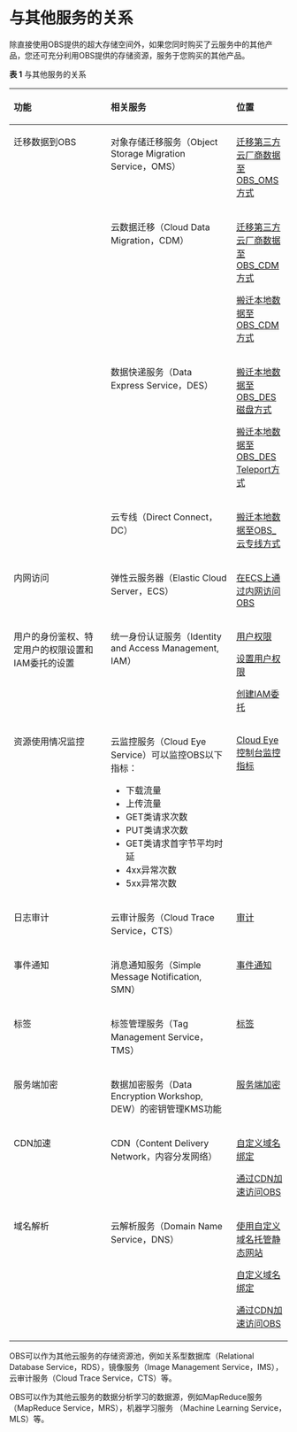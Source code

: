 # 与其他服务的关系<a name="zh-cn_topic_0045828978"></a>

除直接使用OBS提供的超大存储空间外，如果您同时购买了云服务中的其他产品，您还可充分利用OBS提供的存储资源，服务于您购买的其他产品。

**表 1**  与其他服务的关系

<a name="table15219203319598"></a>
<table><thead align="left"><tr id="row1521933311599"><th class="cellrowborder" valign="top" width="34.870000000000005%" id="mcps1.2.4.1.1"><p id="p32191033125916"><a name="p32191033125916"></a><a name="p32191033125916"></a>功能</p>
</th>
<th class="cellrowborder" valign="top" width="45.07%" id="mcps1.2.4.1.2"><p id="p8219333175911"><a name="p8219333175911"></a><a name="p8219333175911"></a>相关服务</p>
</th>
<th class="cellrowborder" valign="top" width="20.06%" id="mcps1.2.4.1.3"><p id="p487584155115"><a name="p487584155115"></a><a name="p487584155115"></a>位置</p>
</th>
</tr>
</thead>
<tbody><tr id="row29491639134414"><td class="cellrowborder" rowspan="4" valign="top" width="34.870000000000005%" headers="mcps1.2.4.1.1 "><p id="p262823214518"><a name="p262823214518"></a><a name="p262823214518"></a>迁移数据到OBS</p>
</td>
<td class="cellrowborder" valign="top" width="45.07%" headers="mcps1.2.4.1.2 "><p id="p74112354591"><a name="p74112354591"></a><a name="p74112354591"></a>对象存储迁移服务（Object Storage Migration Service，OMS）</p>
</td>
<td class="cellrowborder" valign="top" width="20.06%" headers="mcps1.2.4.1.3 "><p id="p1949839104415"><a name="p1949839104415"></a><a name="p1949839104415"></a><a href="https://support.huaweicloud.com/bestpractice-obs/obs_05_0220.html">迁移第三方云厂商数据至OBS_OMS方式</a></p>
</td>
</tr>
<tr id="row14288101118594"><td class="cellrowborder" valign="top" headers="mcps1.2.4.1.1 "><p id="p962703645919"><a name="p962703645919"></a><a name="p962703645919"></a>云数据迁移（Cloud Data Migration，CDM）</p>
</td>
<td class="cellrowborder" valign="top" headers="mcps1.2.4.1.2 "><p id="p797412195111"><a name="p797412195111"></a><a name="p797412195111"></a><a href="https://support.huaweicloud.com/bestpractice-obs/obs_05_0230.html">迁移第三方云厂商数据至OBS_CDM方式</a></p>
<p id="p18188145918314"><a name="p18188145918314"></a><a name="p18188145918314"></a><a href="https://support.huaweicloud.com/bestpractice-obs/obs_05_0130.html" target="_blank" rel="noopener noreferrer">搬迁本地数据至OBS_CDM方式</a></p>
</td>
</tr>
<tr id="row1388416815917"><td class="cellrowborder" valign="top" headers="mcps1.2.4.1.1 "><p id="p74014448597"><a name="p74014448597"></a><a name="p74014448597"></a>数据快递服务（Data Express Service，DES）</p>
</td>
<td class="cellrowborder" valign="top" headers="mcps1.2.4.1.2 "><p id="p88844814595"><a name="p88844814595"></a><a name="p88844814595"></a><a href="https://support.huaweicloud.com/bestpractice-obs/obs_05_0140.html" target="_blank" rel="noopener noreferrer">搬迁本地数据至OBS_DES磁盘方式</a></p>
<p id="p197548498415"><a name="p197548498415"></a><a name="p197548498415"></a><a href="https://support.huaweicloud.com/bestpractice-obs/obs_05_0150.html" target="_blank" rel="noopener noreferrer">搬迁本地数据至OBS_DES Teleport方式</a></p>
</td>
</tr>
<tr id="row8981449195912"><td class="cellrowborder" valign="top" headers="mcps1.2.4.1.1 "><p id="p89816496595"><a name="p89816496595"></a><a name="p89816496595"></a>云专线（Direct Connect，DC）</p>
</td>
<td class="cellrowborder" valign="top" headers="mcps1.2.4.1.2 "><p id="p1940016251510"><a name="p1940016251510"></a><a name="p1940016251510"></a><a href="https://support.huaweicloud.com/bestpractice-obs/obs_05_0160.html" target="_blank" rel="noopener noreferrer">搬迁本地数据至OBS_云专线方式</a></p>
</td>
</tr>
<tr id="row11631185575"><td class="cellrowborder" valign="top" width="34.870000000000005%" headers="mcps1.2.4.1.1 "><p id="p1163117510712"><a name="p1163117510712"></a><a name="p1163117510712"></a>内网访问</p>
</td>
<td class="cellrowborder" valign="top" width="45.07%" headers="mcps1.2.4.1.2 "><p id="p66316511718"><a name="p66316511718"></a><a name="p66316511718"></a>弹性云服务器（Elastic Cloud Server，ECS）</p>
</td>
<td class="cellrowborder" valign="top" width="20.06%" headers="mcps1.2.4.1.3 "><p id="p1063115571"><a name="p1063115571"></a><a name="p1063115571"></a><a href="https://support.huaweicloud.com/bestpractice-obs/obs_05_0410.html">在ECS上通过内网访问OBS</a></p>
</td>
</tr>
<tr id="row1852911430114"><td class="cellrowborder" valign="top" width="34.870000000000005%" headers="mcps1.2.4.1.1 "><p id="p32376451716"><a name="p32376451716"></a><a name="p32376451716"></a>用户的身份鉴权、特定用户的权限设置和IAM委托的设置</p>
</td>
<td class="cellrowborder" valign="top" width="45.07%" headers="mcps1.2.4.1.2 "><p id="p1923864520112"><a name="p1923864520112"></a><a name="p1923864520112"></a>统一身份认证服务（Identity and Access Management, IAM）</p>
</td>
<td class="cellrowborder" valign="top" width="20.06%" headers="mcps1.2.4.1.3 "><p id="p3239174513116"><a name="p3239174513116"></a><a name="p3239174513116"></a><a href="https://support.huaweicloud.com/productdesc-obs/obs_03_0045.html" target="_blank" rel="noopener noreferrer">用户权限</a></p>
<p id="p524134518117"><a name="p524134518117"></a><a name="p524134518117"></a><a href="https://support.huaweicloud.com/usermanual-obs/zh-cn_topic_0045829068.html" target="_blank" rel="noopener noreferrer">设置用户权限</a></p>
<p id="p48469285613"><a name="p48469285613"></a><a name="p48469285613"></a><a href="https://support.huaweicloud.com/usermanual-obs/obs_03_0037.html" target="_blank" rel="noopener noreferrer">创建IAM委托</a></p>
</td>
</tr>
<tr id="row15387771964"><td class="cellrowborder" valign="top" width="34.870000000000005%" headers="mcps1.2.4.1.1 "><p id="p1738711716611"><a name="p1738711716611"></a><a name="p1738711716611"></a>资源使用情况监控</p>
</td>
<td class="cellrowborder" valign="top" width="45.07%" headers="mcps1.2.4.1.2 "><p id="p1169151219714"><a name="p1169151219714"></a><a name="p1169151219714"></a>云监控服务（Cloud Eye Service）可以监控OBS以下指标：</p>
<a name="ul13683915101913"></a><a name="ul13683915101913"></a><ul id="ul13683915101913"><li>下载流量</li><li>上传流量</li><li>GET类请求次数</li><li>PUT类请求次数</li><li>GET类请求首字节平均时延</li><li>4xx异常次数</li><li>5xx异常次数</li></ul>
</td>
<td class="cellrowborder" valign="top" width="20.06%" headers="mcps1.2.4.1.3 "><p id="p1587514155113"><a name="p1587514155113"></a><a name="p1587514155113"></a><a href="https://support.huaweicloud.com/usermanual-obs/obs_03_0010.html" target="_blank" rel="noopener noreferrer">Cloud Eye控制台监控指标</a></p>
</td>
</tr>
<tr id="row11904141012615"><td class="cellrowborder" valign="top" width="34.870000000000005%" headers="mcps1.2.4.1.1 "><p id="p49042109617"><a name="p49042109617"></a><a name="p49042109617"></a>日志审计</p>
</td>
<td class="cellrowborder" valign="top" width="45.07%" headers="mcps1.2.4.1.2 "><p id="p11285102418263"><a name="p11285102418263"></a><a name="p11285102418263"></a>云审计服务（Cloud Trace Service，CTS）</p>
</td>
<td class="cellrowborder" valign="top" width="20.06%" headers="mcps1.2.4.1.3 "><p id="p11670315296"><a name="p11670315296"></a><a name="p11670315296"></a><a href="https://support.huaweicloud.com/usermanual-obs/obs_03_0020.html" target="_blank" rel="noopener noreferrer">审计</a></p>
</td>
</tr>
<tr id="row14220173345910"><td class="cellrowborder" valign="top" width="34.870000000000005%" headers="mcps1.2.4.1.1 "><p id="p16220163312599"><a name="p16220163312599"></a><a name="p16220163312599"></a>事件通知</p>
</td>
<td class="cellrowborder" valign="top" width="45.07%" headers="mcps1.2.4.1.2 "><p id="p182201933155918"><a name="p182201933155918"></a><a name="p182201933155918"></a>消息通知服务（Simple Message Notification, SMN）</p>
</td>
<td class="cellrowborder" valign="top" width="20.06%" headers="mcps1.2.4.1.3 "><p id="p2087594111518"><a name="p2087594111518"></a><a name="p2087594111518"></a><a href="https://support.huaweicloud.com/usermanual-obs/zh-cn_topic_0045829099.html" target="_blank" rel="noopener noreferrer">事件通知</a></p>
</td>
</tr>
<tr id="row1178382271114"><td class="cellrowborder" valign="top" width="34.870000000000005%" headers="mcps1.2.4.1.1 "><p id="p10783202261115"><a name="p10783202261115"></a><a name="p10783202261115"></a>标签</p>
</td>
<td class="cellrowborder" valign="top" width="45.07%" headers="mcps1.2.4.1.2 "><p id="p13783192212117"><a name="p13783192212117"></a><a name="p13783192212117"></a>标签管理服务（Tag Management Service，TMS）</p>
</td>
<td class="cellrowborder" valign="top" width="20.06%" headers="mcps1.2.4.1.3 "><p id="p1987594111519"><a name="p1987594111519"></a><a name="p1987594111519"></a><a href="https://support.huaweicloud.com/usermanual-obs/zh-cn_topic_0071293676.html" target="_blank" rel="noopener noreferrer">标签</a></p>
</td>
</tr>
<tr id="row1220433195913"><td class="cellrowborder" valign="top" width="34.870000000000005%" headers="mcps1.2.4.1.1 "><p id="p222033311595"><a name="p222033311595"></a><a name="p222033311595"></a>服务端加密</p>
</td>
<td class="cellrowborder" valign="top" width="45.07%" headers="mcps1.2.4.1.2 "><p id="p82201433105913"><a name="p82201433105913"></a><a name="p82201433105913"></a>数据加密服务（Data Encryption Workshop, DEW）的密钥管理KMS功能</p>
</td>
<td class="cellrowborder" valign="top" width="20.06%" headers="mcps1.2.4.1.3 "><p id="p12875641175118"><a name="p12875641175118"></a><a name="p12875641175118"></a><a href="https://support.huaweicloud.com/usermanual-obs/zh-cn_topic_0066036553.html" target="_blank" rel="noopener noreferrer">服务端加密</a></p>
</td>
</tr>
<tr id="row14248441164210"><td class="cellrowborder" valign="top" width="34.870000000000005%" headers="mcps1.2.4.1.1 "><p id="p724824134218"><a name="p724824134218"></a><a name="p724824134218"></a>CDN加速</p>
</td>
<td class="cellrowborder" valign="top" width="45.07%" headers="mcps1.2.4.1.2 "><p id="p724844114218"><a name="p724844114218"></a><a name="p724844114218"></a>CDN（Content Delivery Network，内容分发网络）</p>
</td>
<td class="cellrowborder" valign="top" width="20.06%" headers="mcps1.2.4.1.3 "><p id="p122486419423"><a name="p122486419423"></a><a name="p122486419423"></a><a href="https://support.huaweicloud.com/usermanual-obs/obs_03_0031.html" target="_blank" rel="noopener noreferrer">自定义域名绑定</a></p>
<p id="p9591141816518"><a name="p9591141816518"></a><a name="p9591141816518"></a><a href="https://support.huaweicloud.com/bestpractice-obs/obs_05_0510.html" target="_blank" rel="noopener noreferrer">通过CDN加速访问OBS</a></p>
</td>
</tr>
<tr id="row12156128135218"><td class="cellrowborder" valign="top" width="34.870000000000005%" headers="mcps1.2.4.1.1 "><p id="p11156184528"><a name="p11156184528"></a><a name="p11156184528"></a>域名解析</p>
</td>
<td class="cellrowborder" valign="top" width="45.07%" headers="mcps1.2.4.1.2 "><p id="p161571189529"><a name="p161571189529"></a><a name="p161571189529"></a>云解析服务（Domain Name Service，DNS）</p>
</td>
<td class="cellrowborder" valign="top" width="20.06%" headers="mcps1.2.4.1.3 "><p id="p88321831165313"><a name="p88321831165313"></a><a name="p88321831165313"></a><a href="https://support.huaweicloud.com/bestpractice-obs/obs_05_0610.html" target="_blank" rel="noopener noreferrer">使用自定义域名托管静态网站</a></p>
<p id="p211623491614"><a name="p211623491614"></a><a name="p211623491614"></a><a href="https://support.huaweicloud.com/usermanual-obs/obs_03_0031.html" target="_blank" rel="noopener noreferrer">自定义域名绑定</a></p>
<p id="p9416152035317"><a name="p9416152035317"></a><a name="p9416152035317"></a><a href="https://support.huaweicloud.com/bestpractice-obs/obs_05_0510.html" target="_blank" rel="noopener noreferrer">通过CDN加速访问OBS</a></p>
</td>
</tr>
</tbody>
</table>

OBS可以作为其他云服务的存储资源池，例如关系型数据库（Relational Database Service，RDS），镜像服务（Image Management Service，IMS），云审计服务（Cloud Trace Service，CTS）等。

OBS可以作为其他云服务的数据分析学习的数据源，例如MapReduce服务 （MapReduce Service，MRS），机器学习服务 （Machine Learning Service，MLS）等。

